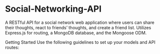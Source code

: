 # Social-Networking-API
A RESTful API for a social network web application where users can share their thoughts, react to friends’ thoughts, and create a friend list. Utilizes Express.js for routing, a MongoDB database, and the Mongoose ODM.

Getting Started
Use the following guidelines to set up your models and API routes:


